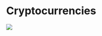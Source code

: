 # Cryptocurrencies

![](https://github.com/MarielaKaradzhova/Cryptocurrencies/blob/main/crypto_clustering.png)
